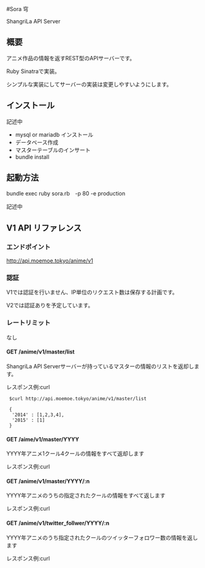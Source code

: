 #Sora 穹

ShangriLa API Server

## 概要
アニメ作品の情報を返すREST型のAPIサーバーです。

Ruby Sinatraで実装。

シンプルな実装にしてサーバーの実装は変更しやすいようにします。


## インストール

記述中

* mysql or mariadb インストール
* データベース作成
* マスターテーブルのインサート
* bundle install

## 起動方法

bundle exec ruby sora.rb　-p 80 -e production

記述中

## V1 API リファレンス

### エンドポイント

http://api.moemoe.tokyo/anime/v1

### 認証

V1では認証を行いません、IP単位のリクエスト数は保存する計画です。

V2では認証ありを予定しています。

### レートリミット

なし

#### GET /anime/v1/master/list

ShangriLa API Serverサーバーが持っているマスターの情報のリストを返却します。

レスポンス例:curl

```
 $curl http://api.moemoe.tokyo/anime/v1/master/list
 
 {
  '2014' : [1,2,3,4],
  '2015' : [1]
 }
```


#### GET /aime/v1/master/YYYY

YYYY年アニメ1クール4クールの情報をすべて返却します

レスポンス例:curl

#### GET /anime/v1/master/YYYY/:n

YYYY年アニメのうちの指定されたクールの情報をすべて返します

レスポンス例:curl



#### GET /anime/v1/twitter_follwer/YYYY/:n

YYYY年アニメのうち指定されたクールのツイッターフォロワー数の情報を返します

レスポンス例:curl

